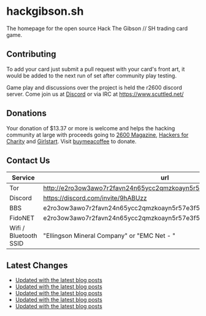 # hackgibson.sh
The homepage for the open source Hack The Gibson // SH trading card game.


## Contributing

To add your card just submit a pull request with your card's front art, it would be added to the next run of set after community play testing.

Game play and discussions over the project is held the r2600 discord server. Come join us at [Discord](https://discord.com/invite/9hABUzz) or via IRC at https://www.scuttled.net/


## Donations

Your donation of $13.37 or more is welcome and helps the hacking community at large with proceeds going to [2600 Magazine](https://2600.com/), [Hackers for Charity](https://hackersforcharity.org) and [Girlstart](https://girlstart.org).  Visit [buymeacoffee](https://www.buymeacoffee.com/hackgibson.sh) to donate.


## Contact Us

Service | url
-|-
Tor | http://e2ro3ow3awo7r2favn24n65ycc2qmzkoayn5r57e3f56nvjwdcgg32ad.onion
Discord | https://discord.com/invite/9hABUzz
BBS | e2ro3ow3awo7r2favn24n65ycc2qmzkoayn5r57e3f56nvjwdcgg32ad.onion:23
FidoNET | e2ro3ow3awo7r2favn24n65ycc2qmzkoayn5r57e3f56nvjwdcgg32ad.onion:24554
Wifi / Bluetooth SSID | "Ellingson Mineral Company" or "EMC Net - <fidonet address>"

## Latest Changes
<!-- BLOG-POST-LIST:START -->
- [Updated with the latest blog posts](https://github.com/DFW2600/hackgibson.sh/commit/d422bcffa9e1abcbfdf067373c3d2a981423b34e)
- [Updated with the latest blog posts](https://github.com/DFW2600/hackgibson.sh/commit/9c88d77abdf0ba88d7827d61d385a80a83d7a839)
- [Updated with the latest blog posts](https://github.com/DFW2600/hackgibson.sh/commit/c7a777ccc360f92a54dcf282cd09635cc3679247)
- [Updated with the latest blog posts](https://github.com/DFW2600/hackgibson.sh/commit/853130720e34600ddf58c52bc22c6a9cb3d8ccdb)
- [Updated with the latest blog posts](https://github.com/DFW2600/hackgibson.sh/commit/0b4a07f02fb6aa0277ca84b8b7ccad5717662e78)
<!-- BLOG-POST-LIST:END -->
